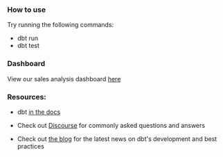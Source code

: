 ### How to use

Try running the following commands:
- dbt run
- dbt test

### Dashboard
View our sales analysis dashboard [here](https://lookerstudio.google.com/reporting/7348cdd4-419e-42f2-b369-93f0395cde0b)

### Resources:
- dbt [in the docs](https://docs.getdbt.com/docs/introduction)
- Check out [Discourse](https://discourse.getdbt.com/) for commonly asked questions and answers


- Check out [the blog](https://blog.getdbt.com/) for the latest news on dbt's development and best practices
